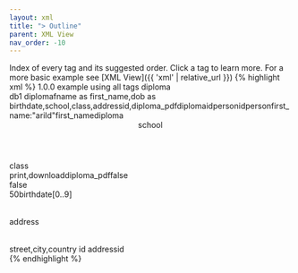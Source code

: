 ```yaml
---
layout: xml
title: "> Outline"
parent: XML View
nav_order: -10
---
```

Index of every tag and its suggested order. Click a tag to learn more.
For a more basic example see [XML View]({{ 'xml' | relative_url }})
{% highlight xml %}
<views>
    <version>1.0.0</version>
    <description>example using all tags</description>
    <view>
        <name>diploma</name>    
        <schema>db1</schema>
        <table>
            <name>diploma</name>
            <title>diploma</title>
            <fields>fname as first_name,dob as birthdate,school,class,addressid,diploma_pdf</fields>
            <primarykey>diplomaid</primarykey>
            <foreignkey>personid</foreignkey>
            <parent>person</parent>
            <filter>first_name:"arild"</filter>
            <sort>first_name</sort>
            <rubyview>diploma</rubyview>
            <header>school</header>
            <footer>class</footer>
            <export>print,download</export>
            <filename>diploma_pdf</filename>
            <preview>false</preview>
            <search>false</search>
            <rows>50</rows>
            <edit>birthdate[0..9]</edit>
            <lookup>
                <table>address</table>
                <fields>street,city,country</fields>
                <primarykey>id</primarykey>
                <foreignkey>addressid</foreignkey>
            </lookup>            
        </table>
    </view>
</views>
{% endhighlight %}